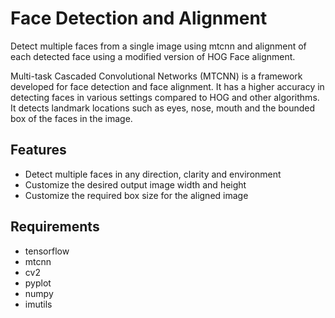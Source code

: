 # Face Detection and Alignment

Detect multiple faces from a single image using mtcnn and alignment of each detected face using a modified version of HOG Face alignment.

Multi-task Cascaded Convolutional Networks (MTCNN) is a framework developed for face detection and face alignment. It has a higher accuracy in detecting faces in various settings compared to HOG and other algorithms. It detects landmark locations such as eyes, nose, mouth and the bounded box of the faces in the image.

## Features

- Detect multiple faces in any direction, clarity and environment
- Customize the desired output image width and height
- Customize the required box size for the aligned image

## Requirements

- tensorflow
- mtcnn
- cv2
- pyplot
- numpy
- imutils
